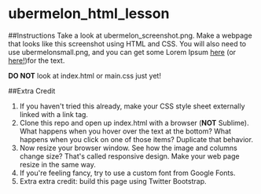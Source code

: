 ubermelon_html_lesson
=====================

##Instructions
Take a look at ubermelon_screenshot.png. Make a webpage that looks like this screenshot using HTML and CSS. You will also need to use ubermelonsmall.png, and you can get some Lorem Ipsum [here](http://www.lipsum.com/) (or [here!](http://hipsum.co/))for the text.

**DO NOT** look at index.html or main.css just yet!

##Extra Credit
1. If you haven't tried this already, make your CSS style sheet externally linked with a link tag.
2. Clone this repo and open up index.html with a browser (**NOT** Sublime). What happens when you hover over the text at the bottom? What happens when you click on one of those items? Duplicate that behavior.
3. Now resize your browser window. See how the image and columns change size? That's called responsive design. Make your web page resize in the same way.
4. If you're feeling fancy, try to use a custom font from Google Fonts.
5. Extra extra credit: build this page using Twitter Bootstrap.
